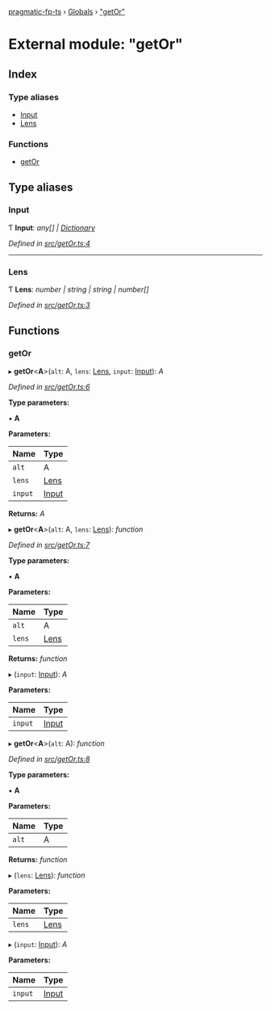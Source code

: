 [pragmatic-fp-ts](../README.md) › [Globals](../globals.md) › ["getOr"](_getor_.md)

# External module: "getOr"

## Index

### Type aliases

* [Input](_getor_.md#input)
* [Lens](_getor_.md#lens)

### Functions

* [getOr](_getor_.md#getor)

## Type aliases

###  Input

Ƭ **Input**: *any[] | [Dictionary](_types_.md#dictionary)*

*Defined in [src/getOr.ts:4](https://github.com/hermann-p/pragmatic-fp-ts/blob/c9716de/src/getOr.ts#L4)*

___

###  Lens

Ƭ **Lens**: *number | string | string | number[]*

*Defined in [src/getOr.ts:3](https://github.com/hermann-p/pragmatic-fp-ts/blob/c9716de/src/getOr.ts#L3)*

## Functions

###  getOr

▸ **getOr**<**A**>(`alt`: A, `lens`: [Lens](_getor_.md#lens), `input`: [Input](_getor_.md#input)): *A*

*Defined in [src/getOr.ts:6](https://github.com/hermann-p/pragmatic-fp-ts/blob/c9716de/src/getOr.ts#L6)*

**Type parameters:**

▪ **A**

**Parameters:**

Name | Type |
------ | ------ |
`alt` | A |
`lens` | [Lens](_getor_.md#lens) |
`input` | [Input](_getor_.md#input) |

**Returns:** *A*

▸ **getOr**<**A**>(`alt`: A, `lens`: [Lens](_getor_.md#lens)): *function*

*Defined in [src/getOr.ts:7](https://github.com/hermann-p/pragmatic-fp-ts/blob/c9716de/src/getOr.ts#L7)*

**Type parameters:**

▪ **A**

**Parameters:**

Name | Type |
------ | ------ |
`alt` | A |
`lens` | [Lens](_getor_.md#lens) |

**Returns:** *function*

▸ (`input`: [Input](_getor_.md#input)): *A*

**Parameters:**

Name | Type |
------ | ------ |
`input` | [Input](_getor_.md#input) |

▸ **getOr**<**A**>(`alt`: A): *function*

*Defined in [src/getOr.ts:8](https://github.com/hermann-p/pragmatic-fp-ts/blob/c9716de/src/getOr.ts#L8)*

**Type parameters:**

▪ **A**

**Parameters:**

Name | Type |
------ | ------ |
`alt` | A |

**Returns:** *function*

▸ (`lens`: [Lens](_getor_.md#lens)): *function*

**Parameters:**

Name | Type |
------ | ------ |
`lens` | [Lens](_getor_.md#lens) |

▸ (`input`: [Input](_getor_.md#input)): *A*

**Parameters:**

Name | Type |
------ | ------ |
`input` | [Input](_getor_.md#input) |
